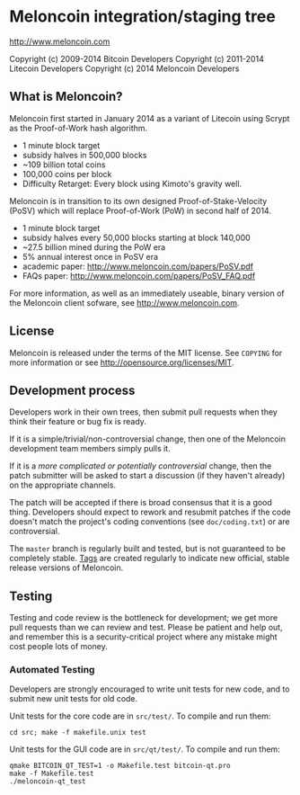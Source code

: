 Meloncoin integration/staging tree
================================

http://www.meloncoin.com

Copyright (c) 2009-2014 Bitcoin Developers
Copyright (c) 2011-2014 Litecoin Developers
Copyright (c) 2014 Meloncoin Developers

What is Meloncoin?
----------------

Meloncoin first started in January 2014 as a variant of Litecoin using Scrypt as
the Proof-of-Work hash algorithm.
 - 1 minute block target
 - subsidy halves in 500,000 blocks
 - ~109 billion total coins
 - 100,000 coins per block
 - Difficulty Retarget: Every block using Kimoto's gravity well.

Meloncoin is in transition to its own designed Proof-of-Stake-Velocity (PoSV) which
will replace Proof-of-Work (PoW) in second half of 2014.
 - 1 minute block target
 - subsidy halves every 50,000 blocks starting at block 140,000
 - ~27.5 billion mined during the PoW era
 - 5% annual interest once in PoSV era
 - academic paper: http://www.meloncoin.com/papers/PoSV.pdf
 - FAQs paper: http://www.meloncoin.com/papers/PoSV_FAQ.pdf

For more information, as well as an immediately useable, binary version of
the Meloncoin client sofware, see http://www.meloncoin.com.

License
-------

Meloncoin is released under the terms of the MIT license. See `COPYING` for more
information or see http://opensource.org/licenses/MIT.

Development process
-------------------

Developers work in their own trees, then submit pull requests when they think
their feature or bug fix is ready.

If it is a simple/trivial/non-controversial change, then one of the Meloncoin
development team members simply pulls it.

If it is a *more complicated or potentially controversial* change, then the patch
submitter will be asked to start a discussion (if they haven't already) on the
appropriate channels.

The patch will be accepted if there is broad consensus that it is a good thing.
Developers should expect to rework and resubmit patches if the code doesn't
match the project's coding conventions (see `doc/coding.txt`) or are
controversial.

The `master` branch is regularly built and tested, but is not guaranteed to be
completely stable. [Tags](https://github.com/meloncoin-project/meloncoin/tags) are created
regularly to indicate new official, stable release versions of Meloncoin.

Testing
-------

Testing and code review is the bottleneck for development; we get more pull
requests than we can review and test. Please be patient and help out, and
remember this is a security-critical project where any mistake might cost people
lots of money.

### Automated Testing

Developers are strongly encouraged to write unit tests for new code, and to
submit new unit tests for old code.

Unit tests for the core code are in `src/test/`. To compile and run them:

    cd src; make -f makefile.unix test

Unit tests for the GUI code are in `src/qt/test/`. To compile and run them:

    qmake BITCOIN_QT_TEST=1 -o Makefile.test bitcoin-qt.pro
    make -f Makefile.test
    ./meloncoin-qt_test
